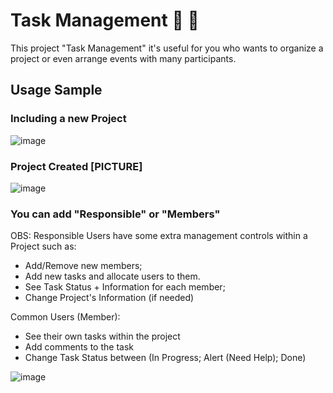# Task Management 📘 📌
This project "Task Management" it's useful for you who wants to organize a project or even arrange events with many participants. 

## Usage Sample

### Including a new Project
![image](https://github.com/kaiogotyacode/taskManagement/assets/43120150/884137b2-8e45-4724-90c8-e1a0fddf5326)

### Project Created  [PICTURE]
![image](https://github.com/kaiogotyacode/taskManagement/assets/43120150/1332cd1a-404b-4314-bf7a-5cfdedbcd468)

### You can add "Responsible" or "Members"
OBS: Responsible Users have some extra management controls within a Project such as: 
- Add/Remove new members;
- Add new tasks and allocate users to them.
- See Task Status + Information for each member;
- Change Project's Information (if needed)

Common Users (Member):
- See their own tasks within the project
- Add comments to the task
- Change Task Status between (In Progress; Alert (Need Help); Done) 

![image](https://github.com/kaiogotyacode/taskManagement/assets/43120150/debdd397-71b1-4416-96fa-7c86107a9977)
